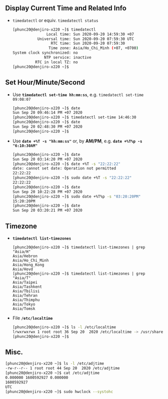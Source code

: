 ## Display Current Time and Related Info
- <code>timedatectl</code> or equiv. <code>timedatectl status</code>
    ```bash
    [phunc20@denjiro-x220 ~]$ timedatectl
                   Local time: Sun 2020-09-20 14:59:30 +07
               Universal time: Sun 2020-09-20 07:59:30 UTC
                     RTC time: Sun 2020-09-20 07:59:30
                    Time zone: Asia/Ho_Chi_Minh (+07, +0700)
    System clock synchronized: no
                  NTP service: inactive
              RTC in local TZ: no
    [phunc20@denjiro-x220 ~]$
    ```




## Set Hour/Minute/Second
- Use <code><b>timedatectl set-time hh:mm:ss</b></code>, e.g. <code>timedatectl set-time 09:08:07</code>
    ```bash
    [phunc20@denjiro-x220 ~]$ date
    Sun Sep 20 09:46:14 PM +07 2020
    [phunc20@denjiro-x220 ~]$ timedatectl set-time 14:46:30
    [phunc20@denjiro-x220 ~]$ date
    Sun Sep 20 02:48:30 PM +07 2020
    [phunc20@denjiro-x220 ~]$
    ```
- Use <code><b>date +%T -s "hh:mm:ss"</b></code> or, by <b>AM/PM</b>, e.g. <code><b>date +%T%p -s "6:10:30AM"</b></code>
    ```bash
    [phunc20@denjiro-x220 ~]$ date
    Sun Sep 20 03:14:20 PM +07 2020
    [phunc20@denjiro-x220 ~]$ date +%T -s "22:22:22"
    date: cannot set date: Operation not permitted
    22:22:22
    [phunc20@denjiro-x220 ~]$ sudo date +%T -s "22:22:22"
    22:22:22
    [phunc20@denjiro-x220 ~]$ date
    Sun Sep 20 10:22:28 PM +07 2020
    [phunc20@denjiro-x220 ~]$ sudo date +%T%p -s "03:20:20PM"
    15:20:20PM
    [phunc20@denjiro-x220 ~]$ date
    Sun Sep 20 03:20:21 PM +07 2020


    ```

## Timezone
- <code><b>timedatectl list-timezones</b></code>
    ```
    [phunc20@denjiro-x220 ~]$ timedatectl list-timezones | grep "Asia/H"
    Asia/Hebron
    Asia/Ho_Chi_Minh
    Asia/Hong_Kong
    Asia/Hovd
    [phunc20@denjiro-x220 ~]$ timedatectl list-timezones | grep "Asia/T"
    Asia/Taipei
    Asia/Tashkent
    Asia/Tbilisi
    Asia/Tehran
    Asia/Thimphu
    Asia/Tokyo
    Asia/Tomsk
    ```
- File <code><b>/etc/localtime</b></code>
    ```bash
    [phunc20@denjiro-x220 ~]$ ls -l /etc/localtime
    lrwxrwxrwx 1 root root 36 Sep 20  2020 /etc/localtime -> /usr/share/zoneinfo/Asia/Ho_Chi_Minh
    [phunc20@denjiro-x220 ~]$
    ```


## Misc.
```bash
[phunc20@denjiro-x220 ~]$ ls -l /etc/adjtime
-rw-r--r-- 1 root root 44 Sep 20  2020 /etc/adjtime
[phunc20@denjiro-x220 ~]$ cat /etc/adjtime
0.000000 1600592927 0.000000
1600592927
UTC
[phunc20@denjiro-x220 ~]$ sudo hwclock --systohc
```
